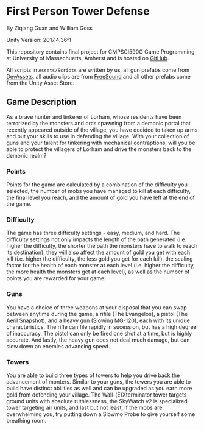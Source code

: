 # First Person Tower Defense

By Ziqiang Guan and William Goss

Unity Version: 2017.4.36f1

This repository contains final project for CMPSCI590G Game Programming at University of Massachuetts, Amherst and is hosted on [GitHub](https://github.com/treble-maker123/game-final).

All scripts in `Assets/Scripts` are written by us, all gun prefabs come from [DevAssets](devassets.com), all audio clips are from [FreeSound](freesound.org) and all other prefabs come from the Unity Asset Store.

## Game Description

As a brave hunter and tinkerer of Lorham, whose residents have been terrorized by the monsters and orcs spawning from a demonic portal that recently appeared outside of the village, you have decided to taken up arms and put your skills to use in defending the village. With your collection of guns and your talent for tinkering with mechanical contraptions, will you be able to protect the villagers of Lorham and drive the monsters back to the demonic realm?

### Points

Points for the game are calculated by a combination of the difficulty you selected, the number of mobs you have managed to kill at each difficulty, the final level you reach, and the amount of gold you have left at the end of the game. 

### Difficulty

The game has three difficulty settings - easy, medium, and hard. The difficulty settings not only impacts the length of the path generated (i.e. higher the difficulty, the shorter the path the monsters have to walk to reach its destination), they will also affect the amount of gold you get with each kill (i.e. higher the difficulty, the less gold you get for each kill), the scaling factor for the health of each monster at each level (i.e. higher the difficulty, the more health the monsters get at each level), as well as the number of points you are rewarded for your game. 

### Guns

You have a choice of three weapons at your disposal that you can swap between anytime during the game, a rifile (The Evangelos), a pistol (The Aeril Snapshot), and a heavy gun (Slowing MG-120), each with its unique characteristics. The rifle can file rapidly in sucession, but has a high degree of inaccuracy. The pistol can only be fired one shot at a time, but is highly accurate. And lastly, the heavy gun does not deal much damage, but can slow down an enemies advancing speed.

### Towers

You are able to build three types of towers to help you drive back the advancement of monters. Similar to your guns, the towers you are able to build have distinct abilities as well and can be upgraded as you earn more gold from defending your village. The Wall-(E)Xterminator tower targets ground units with absolute ruthlessness, the SkyWatch v2 is specialized tower targeting air units, and last but not least, if the mobs are overwhelming you, try putting down a Slowmo Probe to give yourself some breathing room. 
